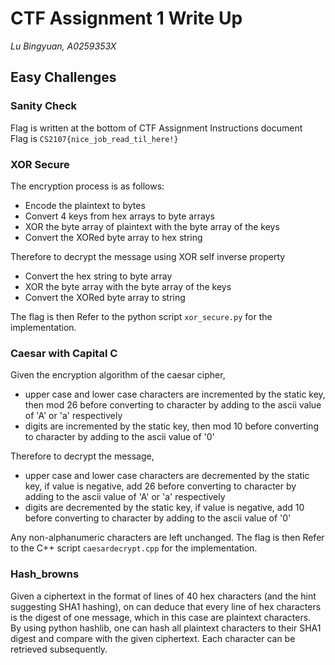 # CTF Assignment 1 Write Up

_Lu Bingyuan, A0259353X_

## Easy Challenges

### Sanity Check

Flag is written at the bottom of CTF Assignment Instructions document  
Flag is `CS2107{nice_job_read_til_here!}`

### XOR Secure

The encryption process is as follows:

- Encode the plaintext to bytes
- Convert 4 keys from hex arrays to byte arrays
- XOR the byte array of plaintext with the byte array of the keys
- Convert the XORed byte array to hex string

Therefore to decrypt the message using XOR self inverse property

- Convert the hex string to byte array
- XOR the byte array with the byte array of the keys
- Convert the XORed byte array to string

The flag is then
Refer to the python script `xor_secure.py` for the implementation.

### Caesar with Capital C

Given the encryption algorithm of the caesar cipher,

- upper case and lower case characters are incremented by the static key, then mod 26 before converting to character by adding to the ascii value of 'A' or 'a' respectively
- digits are incremented by the static key, then mod 10 before converting to character by adding to the ascii value of '0'

Therefore to decrypt the message,

- upper case and lower case characters are decremented by the static key, if value is negative, add 26 before converting to character by adding to the ascii value of 'A' or 'a' respectively
- digits are decremented by the static key, if value is negative, add 10 before converting to character by adding to the ascii value of '0'

Any non-alphanumeric characters are left unchanged.
The flag is then
Refer to the C++ script `caesardecrypt.cpp` for the implementation.

### Hash_browns

Given a ciphertext in the format of lines of 40 hex characters (and the hint suggesting SHA1 hashing), on can deduce that every line of hex characters is the digest of one message, which in this case are plaintext characters.  
By using python hashlib, one can hash all plaintext characters to their SHA1 digest and compare with the given ciphertext. Each character can be retrieved subsequently.
